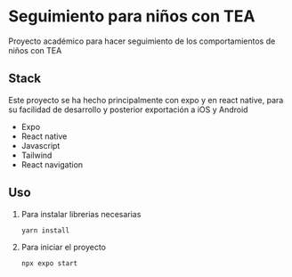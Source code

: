 # Seguimiento para niños con TEA

Proyecto académico para hacer seguimiento de los comportamientos de niños con TEA

## Stack

Este proyecto se ha hecho principalmente con expo y en react native, para su facilidad de desarrollo y posterior exportación a iOS y Android

- Expo
- React native
- Javascript
- Tailwind
- React navigation

## Uso

1. Para instalar librerias necesarias
   ```bash
   yarn install
   ```
1. Para iniciar el proyecto
   ```bash
   npx expo start
   ```

